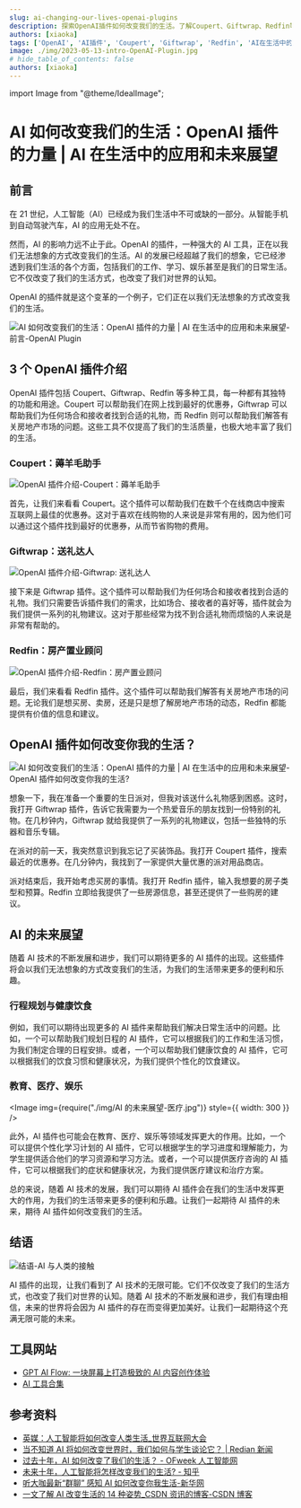 ```yaml
---
slug: ai-changing-our-lives-openai-plugins
description: 探索OpenAI插件如何改变我们的生活。了解Coupert、Giftwrap、Redfin等AI插件的功能和用途，以及AI在我们日常生活中的应用和未来展望。
authors: [xiaoka]
tags: ['OpenAI', 'AI插件', 'Coupert', 'Giftwrap', 'Redfin', 'AI在生活中的应用', 'AI的未来']
image: ./img/2023-05-13-intro-OpenAI-Plugin.jpg
# hide_table_of_contents: false
authors: [xiaoka]
---
```


import Image from "@theme/IdealImage";

# AI 如何改变我们的生活：OpenAI 插件的力量 | AI 在生活中的应用和未来展望

## 前言

在 21 世纪，人工智能（AI）已经成为我们生活中不可或缺的一部分。从智能手机到自动驾驶汽车，AI 的应用无处不在。

然而，AI 的影响力远不止于此。OpenAI 的插件，一种强大的 AI 工具，正在以我们无法想象的方式改变我们的生活。AI 的发展已经超越了我们的想象，它已经渗透到我们生活的各个方面，包括我们的工作、学习、娱乐甚至是我们的日常生活。它不仅改变了我们的生活方式，也改变了我们对世界的认知。

OpenAI 的插件就是这个变革的一个例子，它们正在以我们无法想象的方式改变我们的生活。

![AI 如何改变我们的生活：OpenAI 插件的力量 | AI 在生活中的应用和未来展望-前言-OpenAI Plugin](./img/2023-05-13-intro-OpenAI-Plugin.jpg)

<!--truncate-->

## 3 个 OpenAI 插件介绍

OpenAI 插件包括 Coupert、Giftwrap、Redfin 等多种工具，每一种都有其独特的功能和用途。Coupert 可以帮助我们在网上找到最好的优惠券，Giftwrap 可以帮助我们为任何场合和接收者找到合适的礼物，而 Redfin 则可以帮助我们解答有关房地产市场的问题。这些工具不仅提高了我们的生活质量，也极大地丰富了我们的生活。

### Coupert：薅羊毛助手

![OpenAI 插件介绍-Coupert：薅羊毛助手](./img/OpenAI%20插件介绍-Coupert%20薅羊毛助手.png)

首先，让我们来看看 Coupert。这个插件可以帮助我们在数千个在线商店中搜索互联网上最佳的优惠券。这对于喜欢在线购物的人来说是非常有用的，因为他们可以通过这个插件找到最好的优惠券，从而节省购物的费用。

### Giftwrap：送礼达人

![OpenAI 插件介绍-Giftwrap: 送礼达人](./img/OpenAI%20插件介绍-Giftwrap%20送礼达人.png)

接下来是 Giftwrap 插件。这个插件可以帮助我们为任何场合和接收者找到合适的礼物。我们只需要告诉插件我们的需求，比如场合、接收者的喜好等，插件就会为我们提供一系列的礼物建议。这对于那些经常为找不到合适礼物而烦恼的人来说是非常有帮助的。

### Redfin：房产置业顾问

![OpenAI 插件介绍-Redfin：房产置业顾问](./img/OpenAI%20插件介绍-Redfin%20房产置业顾问.png)

最后，我们来看看 Redfin 插件。这个插件可以帮助我们解答有关房地产市场的问题。无论我们是想买房、卖房，还是只是想了解房地产市场的动态，Redfin 都能提供有价值的信息和建议。

## OpenAI 插件如何改变你我的生活？

![AI 如何改变我们的生活：OpenAI 插件的力量 | AI 在生活中的应用和未来展望-OpenAI 插件如何改变你我的生活?](./img/OpenAI%20插件如何改变你我的生活.jpg)

想象一下，我在准备一个重要的生日派对，但我对该送什么礼物感到困惑。这时，我打开 Giftwrap 插件，告诉它我需要为一个热爱音乐的朋友找到一份特别的礼物。在几秒钟内，Giftwrap 就给我提供了一系列的礼物建议，包括一些独特的乐器和音乐专辑。

在派对的前一天，我突然意识到我忘记了买装饰品。我打开 Coupert 插件，搜索最近的优惠券。在几分钟内，我找到了一家提供大量优惠的派对用品商店。

派对结束后，我开始考虑买房的事情。我打开 Redfin 插件，输入我想要的房子类型和预算。Redfin 立即给我提供了一些房源信息，甚至还提供了一些购房的建议。

## AI 的未来展望

随着 AI 技术的不断发展和进步，我们可以期待更多的 AI 插件的出现。这些插件将会以我们无法想象的方式改变我们的生活，为我们的生活带来更多的便利和乐趣。

### 行程规划与健康饮食

例如，我们可以期待出现更多的 AI 插件来帮助我们解决日常生活中的问题。比如，一个可以帮助我们规划日程的 AI 插件，它可以根据我们的工作和生活习惯，为我们制定合理的日程安排。或者，一个可以帮助我们健康饮食的 AI 插件，它可以根据我们的饮食习惯和健康状况，为我们提供个性化的饮食建议。

### 教育、医疗、娱乐

<Image img={require("./img/AI 的未来展望-医疗.jpg")} style={{ width: 300 }} />

此外，AI 插件也可能会在教育、医疗、娱乐等领域发挥更大的作用。比如，一个可以提供个性化学习计划的 AI 插件，它可以根据学生的学习进度和理解能力，为学生提供适合他们的学习资源和学习方法。或者，一个可以提供医疗咨询的 AI 插件，它可以根据我们的症状和健康状况，为我们提供医疗建议和治疗方案。

总的来说，随着 AI 技术的发展，我们可以期待 AI 插件会在我们的生活中发挥更大的作用，为我们的生活带来更多的便利和乐趣。让我们一起期待 AI 插件的未来，期待 AI 插件如何改变我们的生活。

## 结语

![结语-AI 与人类的接触](./img/结语-AI%20与人类的接触.jpg)

AI 插件的出现，让我们看到了 AI 技术的无限可能。它们不仅改变了我们的生活方式，也改变了我们对世界的认知。随着 AI 技术的不断发展和进步，我们有理由相信，未来的世界将会因为 AI 插件的存在而变得更加美好。让我们一起期待这个充满无限可能的未来。

## 工具网站

- [GPT AI Flow: 一块屏幕上打造极致的 AI 内容创作体验](https://www.gptaiflow.com/)
- [AI 工具合集](https://www.gptaiflow.com/docs/ai-toolset)

## 参考资料

- [英媒：人工智能将如何改变人类生活\_世界互联网大会](https://cn.wicinternet.org/2023-03/16/content_36434887.htm)
- [当不知道 AI 将如何改变世界时，我们如何与学生谈论它？ | Redian 新闻](https://redian.news/wxnews/257283)
- [过去十年，AI 如何改变了我们的生活？ - OFweek 人工智能网](https://m.ofweek.com/ai/2019-12/ART-201700-8400-30423175.html)
- [未来十年，人工智能将怎样改变我们的生活? - 知乎](https://zhuanlan.zhihu.com/p/22568741)
- [听大咖最新“群聊” 感知 AI 如何改变你我生活-新华网](http://www.xinhuanet.com/fortune/2021-07/09/c_1127639488.htm)
- [一文了解 AI 改变生活的 14 种姿势\_CSDN 资讯的博客-CSDN 博客](https://blog.csdn.net/csdnnews/article/details/79777599)
